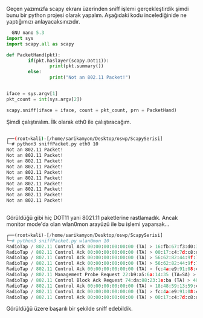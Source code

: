 Geçen yazımızfa scapy ekranı üzerinden sniff işlemi gerçekleştirdik şimdi bunu bir python projesi olarak yapalım. Aşağıdaki kodu incelediğinide ne yaptığımızı anlayacaksınızıdır.

```py
  GNU nano 5.3                                                                                                    sniffPacket.py                                                                                                              
import sys
import scapy.all as scapy

def PacketHand(pkt):
        if(pkt.haslayer(scapy.Dot11)):
                print(pkt.summary())
        else:
                print("Not an 802.11 Packet!")


iface = sys.argv[1]
pkt_count = int(sys.argv[2])

scapy.sniff(iface = iface, count = pkt_count, prn = PacketHand)
```

Şimdi çalıştıralım. İlk olarak eth0 ile çalıştıracağım.

```sh
                                                                                                                                                                                                                                              
┌──(root💀kali)-[/home/sarikamyon/Desktop/oswp/ScapySerisi]
└─# python3 sniffPacket.py eth0 10
Not an 802.11 Packet!
Not an 802.11 Packet!
Not an 802.11 Packet!
Not an 802.11 Packet!
Not an 802.11 Packet!
Not an 802.11 Packet!
Not an 802.11 Packet!
Not an 802.11 Packet!
Not an 802.11 Packet!
Not an 802.11 Packet!
                           
```

Görüldüğü gibi hiç DOT11 yani 8021.11 paketlerine rastlamadık. Ancak monitor mode'da olan wlan0mon arayüzü ile bu işlemi yaparsak...

```py
┌──(root💀kali)-[/home/sarikamyon/Desktop/oswp/ScapySerisi]
└─# python3 sniffPacket.py wlan0mon 10
RadioTap / 802.11 Control Ack 00:00:00:00:00:00 (TA) > 16:fb:67:f3:d0:3f (RA)
RadioTap / 802.11 Control Ack 00:00:00:00:00:00 (TA) > 00:17:c4:7d:c8:dc (RA)
RadioTap / 802.11 Control Ack 00:00:00:00:00:00 (TA) > 56:62:82:44:9f:7d (RA)
RadioTap / 802.11 Control Ack 00:00:00:00:00:00 (TA) > 56:62:82:44:9f:7d (RA)
RadioTap / 802.11 Control Ack 00:00:00:00:00:00 (TA) > fc:4a:e9:91:08:c2 (RA)
RadioTap / 802.11 Management Probe Request 22:b9:a5:6a:14:35 (TA=SA) > ff:ff:ff:ff:ff:ff (RA=DA) / Dot11ProbeReq / SSID='' / Dot11EltRates / Dot11EltRates / Dot11EltHTCapabilities
RadioTap / 802.11 Control Block Ack Request 74:da:88:23:1e:ba (TA) > 48:e2:44:60:bf:e3 (RA) / Raw
RadioTap / 802.11 Control Ack 00:00:00:00:00:00 (TA) > 18:48:59:13:59:c6 (RA)
RadioTap / 802.11 Control Ack 00:00:00:00:00:00 (TA) > fc:4a:e9:91:08:c2 (RA)
RadioTap / 802.11 Control Ack 00:00:00:00:00:00 (TA) > 00:17:c4:7d:c8:dc (RA)

```

Görüldüğü üzere başarılı bir şekilde sniff edebildik.

